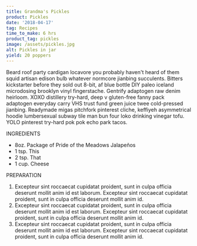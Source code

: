 ```yaml
---
title: Grandma's Pickles
product: Pickles
date: '2018-04-17'
tag: Recipes
time_to_make: 6 hrs
product_tag: pickles
image: /assets/pickles.jpg
alt: Pickles in jar
yield: 20 poppers
---
```


Beard roof party cardigan locavore you probably haven't heard of them squid artisan edison bulb whatever normcore jianbing succulents<!-- end -->. Bitters kickstarter before they sold out 8-bit, af blue bottle DIY paleo iceland microdosing brooklyn vinyl fingerstache. Gentrify adaptogen raw denim heirloom. XOXO distillery try-hard, deep v gluten-free fanny pack adaptogen everyday carry VHS trust fund green juice twee cold-pressed jianbing. Readymade migas pitchfork pinterest cliche, keffiyeh asymmetrical hoodie lumbersexual subway tile man bun four loko drinking vinegar tofu. YOLO pinterest try-hard pok pok echo park tacos.

INGREDIENTS

* 8oz. Package of Pride of the Meadows Jalapeños
* 1 tsp. This
* 2 tsp. That
* 1 cup. Cheese

PREPARATION

1.  Excepteur sint roccaecat cupidatat proident, sunt in culpa officia deserunt mollit anim id est laborum. Excepteur sint roccaecat cupidatat proident, sunt in culpa officia deserunt mollit anim id.
1.  Excepteur sint roccaecat cupidatat proident, sunt in culpa officia deserunt mollit anim id est laborum. Excepteur sint roccaecat cupidatat proident, sunt in culpa officia deserunt mollit anim id.
1.  Excepteur sint roccaecat cupidatat proident, sunt in culpa officia deserunt mollit anim id est laborum. Excepteur sint roccaecat cupidatat proident, sunt in culpa officia deserunt mollit anim id.
